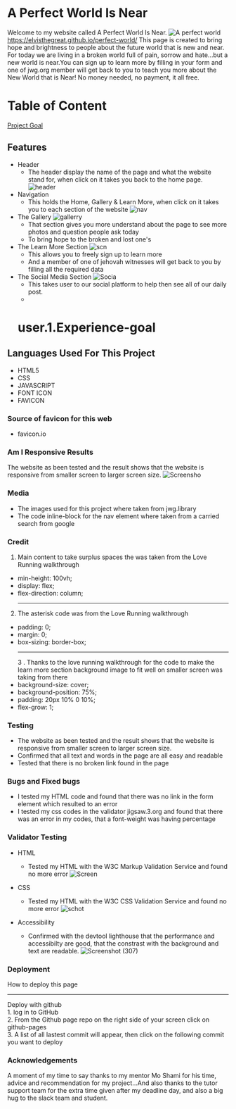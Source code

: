 # A Perfect World Is Near

Welcome to my website called A Perfect World Is Near. ![A perfect world](https://github.com/Elvisthegreat/perfect-world/assets/141064225/7d44b9f5-1de2-4dc8-b024-9bfae2fa6d78)
  <https://elvisthegreat.github.io/perfect-world/>
This page is created to bring hope and brightness to people about the future world that is new and near. For today we are living in a broken world full of pain, sorrow and hate...but a new world is near.You can sign up to learn more by filling in your form and one of jwg.org member will get back to you to teach you more about the New World that is Near! No money needed, no payment, it all free.
# Table of Content
  [Project Goal](#user.1.Experience-goal) 
## Features

* Header
  * The header display the name of the page and what the website stand for, when click on it takes you back to the home page.
    ![header](https://github.com/Elvisthegreat/perfect-world/assets/141064225/a2b078ba-f9e5-4e75-b2cd-5cbd0d056996)
* Navigation
  * This holds the Home, Gallery & Learn More, when click on it takes you to each section of the website
    ![nav](https://github.com/Elvisthegreat/perfect-world/assets/141064225/ead1d8db-6f14-4a53-a97c-de032679b45a)
* The Gallery
    ![gallerry](https://github.com/Elvisthegreat/perfect-world/assets/141064225/64ec6da9-6824-47dc-b4b6-88f98c3504d4)
  * That section gives you more understand about the page to see more photos and question people ask today
  * To bring hope to the broken and lost one's
* The Learn More Section
    ![scn](https://github.com/Elvisthegreat/perfect-world/assets/141064225/b5e43c96-b0c2-472a-a856-65d6e663094a)
  * This allows you to freely sign up to learn more
  * And a member of one of jehovah witnesses will get back to you by filling all the required data
* The Social Media Section
     ![Socia](https://github.com/Elvisthegreat/perfect-world/assets/141064225/52a3544a-d199-49b0-88ab-da70e2711356)
  * This takes user to our social platform to help then see all of our daily post.
  * 
   # user.1.Experience-goal

## Languages Used For This Project

* HTML5
* CSS
* JAVASCRIPT
* FONT ICON
* FAVICON
### Source of favicon for this web
 * favicon.io

### Am I Responsive Results

  The website as been tested and the result shows that the website is responsive from smaller screen to larger screen size.
  ![Screensho](https://github.com/Elvisthegreat/perfect-world/assets/141064225/b7229f14-e0c9-4282-af8b-7f8eaec02f75)

### Media
  * The images used for this project where taken from jwg.library
  * The code inline-block for the nav element where taken from a carried search from google

### Credit
  1. Main content to take surplus spaces the was taken from the Love Running walkthrough
    <br>
  * min-height: 100vh;
  * display: flex;
  * flex-direction: column;
    <hr>
  2. The asterisk code was from the Love Running walkthrough
    <br>
  *  padding: 0;
  *  margin: 0;
  *  box-sizing: border-box;
    <hr>
  3 . Thanks to the love running walkthrough for the code to make the learn more section background image to fit well on smaller screen was taking from there <br>
  * background-size: cover; <br>
  * background-position: 75%; <br>
  * padding: 20px 10% 0 10%; <br>
  * flex-grow: 1;
     
### Testing
  * The website as been tested and the result shows that the website is responsive from smaller screen to larger screen size.
* Confirmed that all text and words in the page are all easy and readable
* Tested that there is no broken link found in the page

### Bugs and Fixed bugs
* I tested my HTML code and found that there was no link in the form element which resulted to an error
* I tested my css codes in the validator jigsaw.3.org and found that there was an error in my codes, that a font-weight was having percentage

### Validator Testing

* HTML
  * Tested my HTML with the W3C Markup Validation Service and found no more error
    ![Screen](https://github.com/Elvisthegreat/perfect-world/assets/141064225/ae1b5522-55cf-43aa-b7a6-198ed0824105)

* CSS
  * Tested my HTML with the W3C CSS Validation Service and found no more error
    ![schot](https://github.com/Elvisthegreat/perfect-world/assets/141064225/1dbd9a27-1887-4782-b545-6f505977534d)

* Accessibility
  * Confirmed with the devtool lighthouse that the performance and accessibilty are good, that the constrast with the background and text are readable.
     ![Screenshot (307)](https://github.com/Elvisthegreat/perfect-world/assets/141064225/48b303c9-6eb0-4464-9b72-2ad2ec06b71b)
### Deployment
  How to deploy this page
  <hr>
  Deploy with github <br>
  1. log in to GitHub <br>
  2. From the Github page repo on the right side of your screen click on github-pages <br>
  3. A list of all lastest commit will appear, then click on the following commit you want to deploy 
  
  ### Acknowledgements
  A moment of my time to say thanks to my mentor Mo Shami for his time, advice and recommendation for my project...And also thanks to the tutor support team for the extra time given after my deadline day, and also a big hug to the slack team and student.
  

